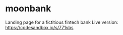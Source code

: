 # moonbank
Landing page for a fictitious fintech bank
Live version: https://codesandbox.io/s/771vbs
